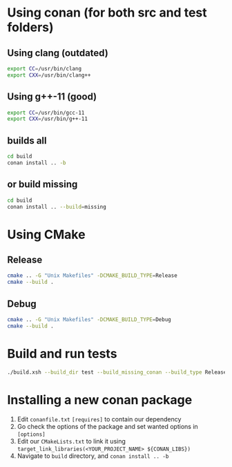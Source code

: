 # Using conan (for both src and test folders)

## Using clang (outdated)
```bash
export CC=/usr/bin/clang
export CXX=/usr/bin/clang++
```

## Using g++-11 (good)
```bash
export CC=/usr/bin/gcc-11
export CXX=/usr/bin/g++-11
```

## builds all
```bash
cd build
conan install .. -b
```
## or build missing
```bash
cd build
conan install .. --build=missing
```

# Using CMake

## Release
```bash
cmake .. -G "Unix Makefiles" -DCMAKE_BUILD_TYPE=Release
cmake --build .
```

## Debug
```bash
cmake .. -G "Unix Makefiles" -DCMAKE_BUILD_TYPE=Debug
cmake --build .
```

# Build and run tests
```bash
./build.xsh --build_dir test --build_missing_conan --build_type Release ; ./run_tests.bash
```

# Installing a new conan package
1. Edit `conanfile.txt` `[requires]` to contain our dependency
2. Go check the options of the package and set wanted options in `[options]`
3. Edit our `CMakeLists.txt` to link it using `target_link_libraries(<YOUR_PROJECT_NAME> ${CONAN_LIBS})`
4. Navigate to `build` directory, and `conan install .. -b`